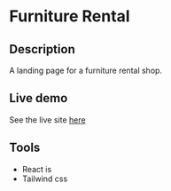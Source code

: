 # Furniture Rental

## Description 
A landing page for a furniture rental shop.

## Live demo
See the live site [here]()

## Tools
 - React is
 - Tailwind css
